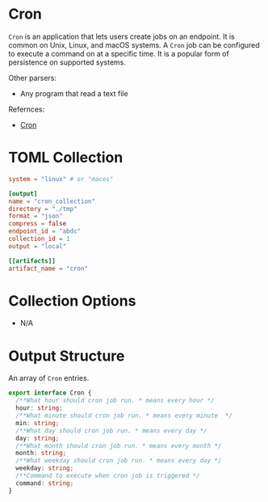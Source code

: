# Cron

`Cron` is an application that lets users create jobs on an endpoint. It is
common on Unix, Linux, and macOS systems. A `Cron` job can be configured to
execute a command on at a specific time. It is a popular form of persistence on
supported systems.

Other parsers:

- Any program that read a text file

Refernces:

- [Cron](https://en.wikipedia.org/wiki/Cron)

# TOML Collection

```toml
system = "linux" # or "macos"

[output]
name = "cron_collection"
directory = "./tmp"
format = "json"
compress = false
endpoint_id = "abdc"
collection_id = 1
output = "local"

[[artifacts]]
artifact_name = "cron"
```

# Collection Options

- N/A

# Output Structure

An array of `Cron` entries.

```typescript
export interface Cron {
  /**What hour should cron job run. * means every hour */
  hour: string;
  /**What minute should cron job run. * means every minute  */
  min: string;
  /**What day should cron job run. * means every day */
  day: string;
  /**What month should cron job run. * means every month */
  month: string;
  /**What weekday should cron job run. * means every day */
  weekday: string;
  /**Command to execute when cron job is triggered */
  command: string;
}
```
